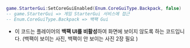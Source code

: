 ```lua
game.StarterGui:SetCoreGuiEnabled(Enum.CoreGuiType.Backpack, false)
-- game.StarterGui => 게임 StarterGui 서비스에 접근
-- Enum.CoreGuiType.Backpack => 백팩 Gui 
```
  * 이 코드는 플레이어의 **백팩 UI를 비활성**하여 화면에 보이지 않도록 하는 코드입니다. (백팩이 보이는 사진, 백팩이 안 보이는 사진 2장 필요 )
